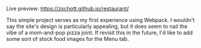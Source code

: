 Live preview: https://zschott.github.io/restaurant/

This simple project serves as my first experience using Webpack. I wouldn't say the site's design is particularly appealing, but it does seem to nail the vibe of a mom-and-pop pizza joint. If revisit this in the future, I'd like to add some sort of stock food images for the Menu tab.

